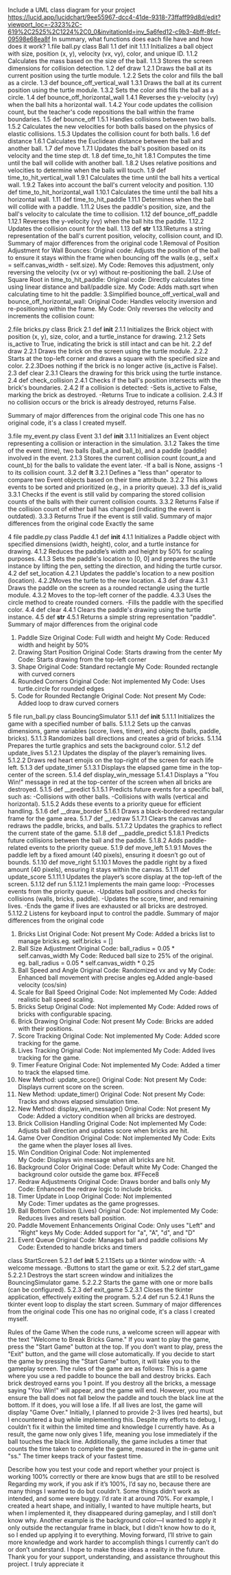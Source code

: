 Include a UML class diagram for your project
https://lucid.app/lucidchart/9ee55967-dcc4-41de-9318-73ffaff99d8d/edit?viewport_loc=-2323%2C-619%2C2525%2C1224%2C0_0&invitationId=inv_5a6fed12-c9b3-4bff-8fcf-09598e68ea8f
In summary, what functions does each file have and how does it work?
1.file ball.py
class Ball
1.1 def init
   1.1.1 Initializes a ball object with size, position (x, y), velocity (vx, vy), color, and unique ID.
   1.1.2 Calculates the mass based on the size of the ball.
   1.1.3 Stores the screen dimensions for collision detection.
1.2 def draw
   1.2.1 Draws the ball at its current position using the turtle module.
   1.2.2 Sets the color and fills the ball as a circle.
1.3 def bounce_off_vertical_wall
   1.3.1 Draws the ball at its current position using the turtle module.
   1.3.2 Sets the color and fills the ball as a circle.
1.4 def bounce_off_horizontal_wall
   1.4.1 Reverses the y-velocity (vy) when the ball hits a horizontal wall.
   1.4.2 Your code updates the collision count, but the teacher's code repositions the ball within the frame boundaries.
1.5 def bounce_off
   1.5.1 Handles collisions between two balls.
   1.5.2 Calculates the new velocities for both balls based on the physics of elastic collisions.
   1.5.3 Updates the collision count for both balls.
1.6 def distance
   1.6.1 Calculates the Euclidean distance between the ball and another ball.
1.7 def move
   1.7.1 Updates the ball's position based on its velocity and the time step dt.
1.8 def time_to_hit
   1.8.1 Computes the time until the ball will collide with another ball.
   1.8.2 Uses relative positions and velocities to determine when the balls will touch.
1.9 def time_to_hit_vertical_wall
   1.9.1 Calculates the time until the ball hits a vertical wall.
   1.9.2 Takes into account the ball's current velocity and position.
1.10 def time_to_hit_horizontal_wall
   1.10.1 Calculates the time until the ball hits a horizontal wall.
1.11 def time_to_hit_paddle
   1.11.1 Determines when the ball will collide with a paddle.
   1.11.2 Uses the paddle's position, size, and the ball's velocity to calculate the time to collision.
1.12 def bounce_off_paddle
   1.12.1 Reverses the y-velocity (vy) when the ball hits the paddle.
   1.12.2 Updates the collision count for the ball.
1.13 def __str__
   1.13.1Returns a string representation of the ball's current position, velocity, collision count, and ID.
Summary of major differences from the original code
1.Removal of Position Adjustment for Wall Bounces:
Original code:  Adjusts the position of the ball to ensure it stays within the frame when bouncing off the walls (e.g., self.x = self.canvas_width - self.size).
My Code: Removes this adjustment, only reversing the velocity (vx or vy) without re-positioning the ball.
2.Use of Square Root in time_to_hit_paddle:
Original code: Directly calculates time using linear distance and ball/paddle size.
My Code: Adds math.sqrt when calculating time to hit the paddle:
3.Simplified bounce_off_vertical_wall and bounce_off_horizontal_wall:
Original Code: Handles velocity inversion and re-positioning within the frame.
My Code: Only reverses the velocity and increments the collision count:

2.file bricks.py
class Brick
2.1 def __init__
   2.1.1 Initializes the Brick object with position (x, y), size, color, and a turtle_instance for drawing.
   2.1.2 Sets is_active to True, indicating the brick is still intact and can be hit.
2.2 def draw
   2.2.1 Draws the brick on the screen using the turtle module.
   2.2.2 Starts at the top-left corner and draws a square with the specified size and color.
   2.2.3Does nothing if the brick is no longer active (is_active is False).
2.3 def clear
   2.3.1 Clears the drawing for this brick using the turtle instance.
2.4 def check_collision
   2.4.1 Checks if the ball's position intersects with the brick's boundaries.
   2.4.2 If a collision is detected:
             -Sets is_active to False, marking the brick as destroyed.
             -Returns True to indicate a collision.
   2.4.3 If no collision occurs or the brick is already destroyed, returns False.

Summary of major differences from the original code
This one has no original code, it's a class I created myself.

3.file my_event.py
class Event
3.1 def __init__
   3.1.1 Initializes an Event object representing a collision or interaction in the simulation.
   3.1.2 Takes the time of the event (time), two balls (ball_a and ball_b), and a paddle (paddle) involved in the event.
   2.1.3 Stores the current collision count (count_a and count_b) for the balls to validate the event later.
             -If a ball is None, assigns -1 to its collision count.
3.2 def __lt__
   3.2.1 Defines a "less than" operator to compare two Event objects based on their time attribute.
   3.2.2 This allows events to be sorted and prioritized (e.g., in a priority queue).
3.3 def is_valid
   3.3.1 Checks if the event is still valid by comparing the stored collision counts of the balls with their current collision counts.
   3.3.2 Returns False if the collision count of either ball has changed (indicating the event is outdated).
   3.3.3 Returns True if the event is still valid.
Summary of major differences from the original code
Exactly the same

4 file paddle.py
class Paddle
4.1 def __init__
   4.1.1 Initializes a Paddle object with specified dimensions (width, height), color, and a turtle instance for drawing.
   4.1.2 Reduces the paddle’s width and height by 50% for scaling purposes.
   4.1.3 Sets the paddle's location to [0, 0] and prepares the turtle instance by lifting the pen, setting the direction, and hiding the turtle cursor.
4.2 def set_location
   4.2.1 Updates the paddle's location to a new position (location).
   4.2.2Moves the turtle to the new location.
4.3 def draw
   4.3.1 Draws the paddle on the screen as a rounded rectangle using the turtle module.
   4.3.2 Moves to the top-left corner of the paddle.
   4.3.3 Uses the circle method to create rounded corners.
             -Fills the paddle with the specified color.
4.4 def clear
   4.4.1 Clears the paddle's drawing using the turtle instance.
4.5 def __str__
   4.5.1 Returns a simple string representation "paddle".
Summary of major differences from the original code
1. Paddle Size
Original Code:  Full width and height
My Code:  Reduced width and height by 50%  
2.  Drawing Start Position
Original Code:  Starts drawing from the center
My Code:  Starts drawing from the top-left corner
3.  Shape
Original Code:  Standard rectangle
My Code:  Rounded rectangle with curved corners
4.  Rounded Corners
Original Code:  Not implemented
My Code: Uses turtle.circle for rounded edges
5.  Code for Rounded Rectangle
Original Code:  Not present
My Code:  Added loop to draw curved corners



5 file run_ball.py
class BouncingSimulator
5.1.1 def __init__
   5.1.1.1 Initializes the game with a specified number of balls.
   5.1.1.2 Sets up the canvas dimensions, game variables (score, lives, timer), and objects (balls, paddle, bricks).
   5.1.1.3 Randomizes ball directions and creates a grid of bricks.
   5.1.14 Prepares the turtle graphics and sets the background color.
5.1.2 def update_lives
   5.1.2.1 Updates the display of the player’s remaining lives.
   5.1.2.2 Draws red heart emojis on the top-right of the screen for each life left.
5.1.3 def update_timer
   5.1.3.1 Displays the elapsed game time in the top-center of the screen.
5.1.4 def display_win_message
   5.1.4.1 Displays a "You Win!" message in red at the top-center of the screen when all bricks are destroyed.
5.1.5 def __predict
   5.1.5.1 Predicts future events for a specific ball, such as:
             -Collisions with other balls.
             -Collisions with walls (vertical and horizontal).
   5.1.5.2 Adds these events to a priority queue for efficient handling.
5.1.6 def __draw_border
   5.1.6.1 Draws a black-bordered rectangular frame for the game area.
5.1.7 def __redraw
   5.1.7.1 Clears the canvas and redraws the paddle, bricks, and balls.
   5.1.7.2 Updates the graphics to reflect the current state of the game.
5.1.8 def __paddle_predict
   5.1.8.1 Predicts future collisions between the ball and the paddle.
   5.1.8.2 Adds paddle-related events to the priority queue.
5.1.9 def move_left
   5.1.9.1 Moves the paddle left by a fixed amount (40 pixels), ensuring it doesn’t go out of bounds.
5.1.10 def move_right
   5.1.10.1 Moves the paddle right by a fixed amount (40 pixels), ensuring it stays within the canvas.
5.1.11 def update_score
   5.1.11.1 Updates the player’s score display at the top-left of the screen.
5.1.12 def run
   5.1.12.1 Implements the main game loop:
             -Processes events from the priority queue.
             -Updates ball positions and checks for collisions (walls, bricks, paddle).
             -Updates the score, timer, and remaining lives.
             -Ends the game if lives are exhausted or all bricks are destroyed.
   5.1.12.2 Listens for keyboard input to control the paddle.
Summary of major differences from the original code
1.  Bricks List
Original Code:   Not present
My Code:  Added a bricks list to manage bricks.eg.  self.bricks = []
2.  Ball Size Adjustment
Original Code:   ball_radius = 0.05 * self.canvas_width
My Code: Reduced ball size to 25% of the original. eg.  ball_radius = 0.05 * self.canvas_width * 0.25
3.  Ball Speed and Angle
Original Code:   Randomized vx and vy
My Code:   Enhanced ball movement with precise angles eg.Added angle-based velocity (cos/sin)
4.  Scale for Ball Speed
Original Code:   Not implemented
My Code:  Added realistic ball speed scaling. 
5.  Bricks Setup
Original Code:  Not implemented
My Code:  Added rows of bricks with configurable spacing.
6.  Brick Drawing
Original Code: Not present
My Code:  Bricks are added with their positions.
7.  Score Tracking
Original Code:  Not implemented
My Code:  Added score tracking for the game.
8.  Lives Tracking
Original Code:   Not implemented
My Code:  Added lives tracking for the game.
9.  Timer Feature
Original Code:   Not implemented
My Code:  Added a timer to track the elapsed time.
10.  New Method:  update_score()
Original Code:  Not present
My Code:  Displays current score on the screen.
11. New Method:  update_timer()
Original Code:  Not present
My Code:  Tracks and shows elapsed simulation time.
12.  New Method:  display_win_message()
Original Code:  Not present 
My Code:  Added a victory condition when all bricks are destroyed.
13.  Brick Collision Handling
Original Code:  Not implemented
My Code:  Adjusts ball direction and updates score when bricks are hit.
14.  Game Over Condition
Original Code:  Not implemented
My Code:  Exits the game when the player loses all lives.
15.  Win Condition
Original Code:  Not implemented  
My Code:  Displays win message when all bricks are hit.
16.  Background Color
Original Code:   Default white
My Code:  Changed the background color outside the game box. #FFece8
17.  Redraw Adjustments
Original Code:  Draws border and balls only
My Code:  Enhanced the redraw logic to include bricks.
18.  Timer Update in Loop
Original Code:  Not implemented  
My Code:  Timer updates as the game progresses.
19.  Ball Bottom Collision (Lives)
Original Code:   Not implemented
My Code:  Reduces lives and resets ball position.
20.  Paddle Movement Enhancements
Original Code:  Only uses "Left" and "Right" keys
My Code:  Added support for "a", "A", "d", and "D"
21.  Event Queue
Original Code: Manages ball and paddle collisions
My Code:  Extended to handle bricks and timers

class StartScreen
5.2.1 def __init__
   5.2.1.1Sets up a tkinter window with:
             -A welcome message.
             -Buttons to start the game or exit.
5.2.2 def start_game
   5.2.2.1 Destroys the start screen window and initializes the BouncingSimulator game.
   5.2.2.2 Starts the game with one or more balls (can be configured).
5.2.3 def exit_game
   5.2.3.1 Closes the tkinter application, effectively exiting the program.
5.2.4 def run
   5.2.4.1 Runs the tkinter event loop to display the start screen.
Summary of major differences from the original code
This one has no original code, it's a class I created myself.


Rules of the Game 
When the code runs, a welcome screen will appear with the text "Welcome to Break Bricks Game." If you want to play the game, press the "Start Game" button at the top. If you don’t want to play, press the "Exit" button, 
and the game will close automatically. If you decide to start the game by pressing the "Start Game" button, it will take you to the gameplay screen. The rules of the game are as follows: This is a game where you use a red paddle to bounce the ball and destroy bricks. 
Each brick destroyed earns you 1 point. If you destroy all the bricks, a message saying "You Win!" will appear, and the game will end. However, you must ensure the ball does not fall below the paddle and touch the black line at the bottom. 
If it does, you will lose a life. If all lives are lost, the game will display "Game Over." Initially, I planned to provide 2-3 lives (red hearts), but I encountered a bug while implementing this. 
Despite my efforts to debug, I couldn't fix it within the limited time and knowledge I currently have. As a result, the game now only gives 1 life, meaning you lose immediately if the ball touches the black line.
Additionally, the game includes a timer that counts the time taken to complete the game, measured in the in-game unit "ss." The timer keeps track of your fastest time.

Describe how you test your code and report whether your project is working 100% correctly or there are know bugs that are still to be resolved
Regarding my work, if you ask if it’s 100%, I’d say no, because there are many things I wanted to do but couldn’t. Some things didn’t work as intended, and some were buggy. 
I’d rate it at around 70%. For example, I created a heart shape, and initially, I wanted to have multiple hearts, but when I implemented it, they disappeared during gameplay, 
and I still don’t know why. Another example is the background color—I wanted to apply it only outside the rectangular frame in black, but I didn’t know how to do it, so I ended up applying it to everything.
Moving forward, I’ll strive to gain more knowledge and work harder to accomplish things I currently can’t do or don’t understand. I hope to make those ideas a reality in the future. Thank you for your support, 
understanding, and assistance throughout this project. I truly appreciate it

